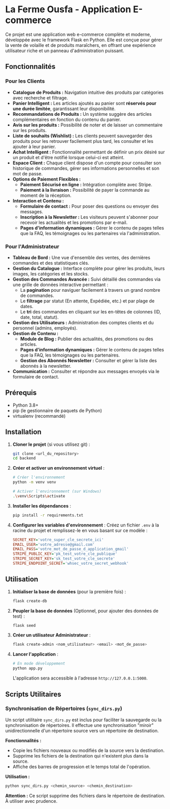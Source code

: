 # La Ferme Ousfa - Application E-commerce

Ce projet est une application web e-commerce complète et moderne, développée avec le framework Flask en Python. Elle est conçue pour gérer la vente de volaille et de produits maraîchers, en offrant une expérience utilisateur riche et un panneau d'administration puissant.

## Fonctionnalités

### Pour les Clients
- **Catalogue de Produits :** Navigation intuitive des produits par catégories avec recherche et filtrage.
- **Panier Intelligent :** Les articles ajoutés au panier sont **réservés pour une durée limitée**, garantissant leur disponibilité.
- **Recommandations de Produits :** Un système suggère des articles complémentaires en fonction du contenu du panier.
- **Avis sur les produits :** Possibilité de noter et de laisser un commentaire sur les produits.
- **Liste de souhaits (Wishlist) :** Les clients peuvent sauvegarder des produits pour les retrouver facilement plus tard, les consulter et les ajouter à leur panier.
- **Achat Intelligent :** Fonctionnalité permettant de définir un prix désiré sur un produit et d'être notifié lorsque celui-ci est atteint.
- **Espace Client :** Chaque client dispose d'un compte pour consulter son historique de commandes, gérer ses informations personnelles et son mot de passe.
- **Options de Paiement Flexibles :**
    - **Paiement Sécurisé en ligne :** Intégration complète avec Stripe.
    - **Paiement à la livraison :** Possibilité de payer la commande au moment de la réception.
- **Interaction et Contenu :**
    - **Formulaire de contact :** Pour poser des questions ou envoyer des messages.
    - **Inscription à la Newsletter :** Les visiteurs peuvent s'abonner pour recevoir les actualités et les promotions par e-mail.
    - **Pages d'information dynamiques :** Gérer le contenu de pages telles que la FAQ, les témoignages ou les partenaires via l'administration.

### Pour l'Administrateur
- **Tableau de Bord :** Une vue d'ensemble des ventes, des dernières commandes et des statistiques clés.
- **Gestion du Catalogue :** Interface complète pour gérer les produits, leurs images, les catégories et les stocks.
- **Gestion des Commandes Avancée :** Suivi détaillé des commandes via une grille de données interactive permettant :
    - La **pagination** pour naviguer facilement à travers un grand nombre de commandes.
    - Le **filtrage** par statut (En attente, Expédiée, etc.) et par plage de dates.
    - Le **tri** des commandes en cliquant sur les en-têtes de colonnes (ID, date, total, statut).
- **Gestion des Utilisateurs :** Administration des comptes clients et du personnel (admins, employés).
- **Gestion de Contenu :**
    - **Module de Blog :** Publier des actualités, des promotions ou des articles.
    - **Pages d'information dynamiques :** Gérer le contenu de pages telles que la FAQ, les témoignages ou les partenaires.
    - **Gestion des Abonnés Newsletter :** Consulter et gérer la liste des abonnés à la newsletter.
- **Communication :** Consulter et répondre aux messages envoyés via le formulaire de contact.

## Prérequis

- Python 3.8+
- pip (le gestionnaire de paquets de Python)
- virtualenv (recommandé)

## Installation

1.  **Cloner le projet** (si vous utilisez git) :
    ```bash
    git clone <url_du_repository>
    cd backend
    ```

2.  **Créer et activer un environnement virtuel** :
    ```bash
    # Créer l'environnement
    python -m venv venv

    # Activer l'environnement (sur Windows)
    .\venv\Scripts\activate
    ```

3.  **Installer les dépendances** :
    ```bash
    pip install -r requirements.txt
    ```

4.  **Configurer les variables d'environnement** :
    Créez un fichier `.env` à la racine du projet et remplissez-le en vous basant sur ce modèle :
    ```ini
    SECRET_KEY='votre_super_cle_secrete_ici'
    EMAIL_USER='votre_adresse@gmail.com'
    EMAIL_PASS='votre_mot_de_passe_d_application_gmail'
    STRIPE_PUBLIC_KEY='pk_test_votre_cle_publique'
    STRIPE_SECRET_KEY='sk_test_votre_cle_secrete'
    STRIPE_ENDPOINT_SECRET='whsec_votre_secret_webhook'
    ```

## Utilisation

1.  **Initialiser la base de données** (pour la première fois) :
    ```bash
    flask create-db
    ```

2.  **Peupler la base de données** (Optionnel, pour ajouter des données de test) :
    ```bash
    flask seed
    ```

3.  **Créer un utilisateur Administrateur** :
    ```bash
    flask create-admin <nom_utilisateur> <email> <mot_de_passe>
    ```

4.  **Lancer l'application** :
    ```bash
    # En mode développement
    python app.py
    ```
    L'application sera accessible à l'adresse `http://127.0.0.1:5000`.

## Scripts Utilitaires

### Synchronisation de Répertoires (`sync_dirs.py`)

Un script utilitaire `sync_dirs.py` est inclus pour faciliter la sauvegarde ou la synchronisation de répertoires. Il effectue une synchronisation "miroir" unidirectionnelle d'un répertoire source vers un répertoire de destination.

**Fonctionnalités :**
- Copie les fichiers nouveaux ou modifiés de la source vers la destination.
- Supprime les fichiers de la destination qui n'existent plus dans la source.
- Affiche des barres de progression et le temps total de l'opération.

**Utilisation :**
```bash
python sync_dirs.py <chemin_source> <chemin_destination>
```

**Attention :** Ce script supprime des fichiers dans le répertoire de destination. À utiliser avec prudence.